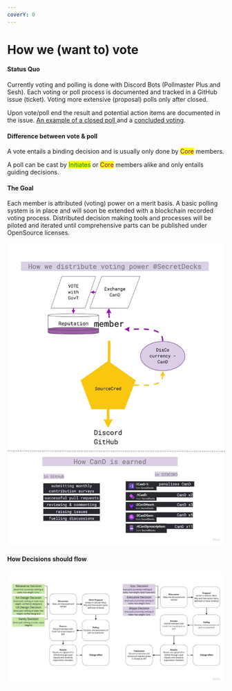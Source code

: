 ```yaml
---
coverY: 0
---
```


# How we (want to) vote

#### Status Quo

Currently voting and polling is done with Discord Bots (Pollmaster Plus and Sesh). Each voting or poll process is documented and tracked in a GitHub issue (ticket). Voting more extensive (proposal) polls only after closed.

Upon vote/poll end the result and potential action items are documented in the issue.  [An example of a closed poll ](https://github.com/SecretDecks/Documentation/issues/90)and a [concluded voting](https://github.com/SecretDecks/Documentation/issues/130).

#### Difference between vote & poll

A vote entails a binding decision and is usually only done by <mark style="color:purple;">Core</mark> members.&#x20;

A poll can be cast by <mark style="color:green;">Initiates</mark> or <mark style="color:purple;">Core</mark> members alike and only entails  guiding decisions.

#### The Goal

Each member is attributed (voting) power on a merit basis. A basic polling system is in place and will soon be extended with a blockchain recorded voting process. Distributed decision making tools and processes will be piloted and iterated until comprehensive parts can be published under OpenSource licenses.

![](../.gitbook/assets/image.png)

#### How Decisions should flow

![](<../.gitbook/assets/image (1).png>)
